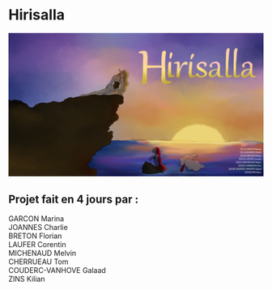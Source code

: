 # Hirisalla

<img src="game/gui/main_menu.png">


## Projet fait en 4 jours par :
GARCON Marina  
JOANNES Charlie  
BRETON Florian  
LAUFER Corentin  
MICHENAUD Melvin  
CHERRUEAU Tom  
COUDERC-VANHOVE Galaad  
ZINS Kilian  
